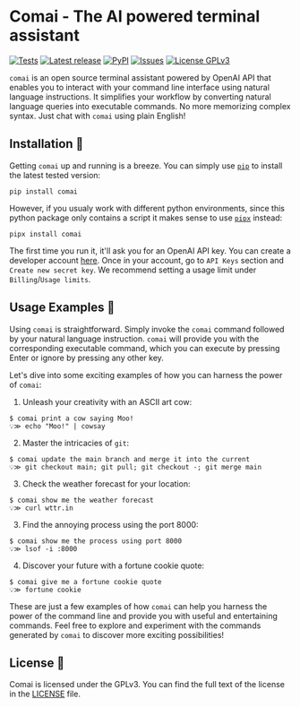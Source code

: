 # Comai - The AI powered terminal assistant

[![Tests](https://github.com/ricopinazo/comai/actions/workflows/tests.yml/badge.svg)](https://github.com/ricopinazo/comai/actions/workflows/tests.yml)
[![Latest release](https://img.shields.io/github/v/release/ricopinazo/comai?color=brightgreen&include_prereleases)](https://github.com/ricopinazo/comai/releases)
[![PyPI](https://img.shields.io/pypi/v/comai)](https://pypi.org/project/comai/)
[![Issues](https://img.shields.io/github/issues/ricopinazo/comai?color=brightgreen)](https://github.com/ricopinazo/comai/issues)
[![License GPLv3](https://img.shields.io/badge/License-GPLv3-blue.svg)](./LICENSE)

`comai` is an open source terminal assistant powered by OpenAI API that enables you to interact with your command line interface using natural language instructions. It simplifies your workflow by converting natural language queries into executable commands. No more memorizing complex syntax. Just chat with `comai` using plain English!

## Installation 🚀

Getting `comai` up and running is a breeze. You can simply use [`pip`](https://pip.pypa.io/en/stable/) to install the latest tested version:

```shell
pip install comai
```

However, if you usualy work with different python environments, since this python package only contains a script it makes sense to use [`pipx`](https://pypa.github.io/pipx/) instead:

```shell
pipx install comai
```

The first time you run it, it'll ask you for an OpenAI API key. You can create a developer account [here](https://platform.openai.com/overview). Once in your account, go to `API Keys` section and `Create new secret key`. We recommend setting a usage limit under `Billing`/`Usage limits`.

## Usage Examples 🎉

Using `comai` is straightforward. Simply invoke the `comai` command followed by your natural language instruction. `comai` will provide you with the corresponding executable command, which you can execute by pressing Enter or ignore by pressing any other key.

Let's dive into some exciting examples of how you can harness the power of `comai`:

1. Unleash your creativity with an ASCII art cow:
```shell
$ comai print a cow saying Moo!
💡≫ echo "Moo!" | cowsay
```

2. Master the intricacies of `git`:
```shell
$ comai update the main branch and merge it into the current
💡≫ git checkout main; git pull; git checkout -; git merge main
```


3. Check the weather forecast for your location:
```shell
$ comai show me the weather forecast
💡≫ curl wttr.in
```

3. Find the annoying process using the port 8000:
```shell
$ comai show me the process using port 8000
💡≫ lsof -i :8000
```

4. Discover your future with a fortune cookie quote:
```shell
$ comai give me a fortune cookie quote
💡≫ fortune cookie
```

These are just a few examples of how `comai` can help you harness the power of the command line and provide you with useful and entertaining commands. Feel free to explore and experiment with the commands generated by `comai` to discover more exciting possibilities!

## License 📜

Comai is licensed under the GPLv3. You can find the full text of the license in the [LICENSE](./LICENSE) file.
